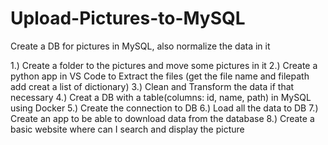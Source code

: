 # Upload-Pictures-to-MySQL
Create a DB for pictures in MySQL, also normalize the data in it

1.) Create a folder to the pictures and move some pictures in it
2.) Create a python app in VS Code to Extract the files (get the file name and filepath add creat a list of dictionary)
3.) Clean and Transform the data if that necessary
4.) Creat a DB with a table(columns: id, name, path) in MySQL using Docker
5.) Create the connection to DB
6.) Load all the data to DB
7.) Create an app to be able to download data from the database 
8.) Create a basic website where can I search and display the picture

